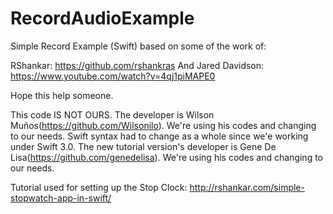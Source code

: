 # RecordAudioExample


Simple Record Example (Swift) based on some of the work of:

RShankar: https://github.com/rshankras
And Jared Davidson: https://www.youtube.com/watch?v=4qj1piMAPE0

Hope this help someone.

This code IS NOT OURS. The developer is Wilson Muños(https://github.com/Wilsonilo). We're using his codes and changing to our needs. Swift syntax had to change as a whole since we'e working under Swift 3.0.
The new tutorial version's developer is Gene De Lisa(https://github.com/genedelisa). We're using his codes and changing to our needs.

Tutorial used for setting up the Stop Clock: http://rshankar.com/simple-stopwatch-app-in-swift/


